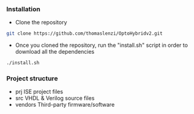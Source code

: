 ### Installation

* Clone the repository
```sh
git clone https://github.com/thomaslenzi/OptoHybridv2.git
```
* Once you cloned the repository, run the "install.sh" script in order to download all the dependencies
```sh
./install.sh
```

### Project structure

- prj       ISE project files
- src       VHDL & Verilog source files
- vendors   Third-party firmware/software
